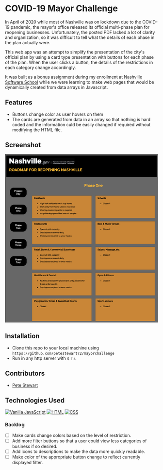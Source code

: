 # COVID-19 Mayor Challenge
In April of 2020 while most of Nashville was on lockdown due to the COVID-19 pandemic, the mayor's office released its official multi-phase plan for reopening businesses. Unfortunately, the posted PDF lacked a lot of clarity and organization, so it was difficult to tell what the details of each phase in the plan actually were.

This web app was an attempt to simplify the presentation of the city's official plan by using a card type presentation with buttons for each phase of the plan. When the user clicks a button, the details of the restrictions in each category change accordingly.

It was built as a bonus assignment during my enrollment at [Nashville Software School](http://nashvillesoftwareschool.com/) while we were learning to make web pages that would be dynamically created from data arrays in Javascript.

## Features
* Buttons change color as user hovers on them
* The cards are generated from data in an array so that nothing is hard coded and the information culd be easily changed if required without modifying the HTML file.

## Screenshot
![screenshot](./screenshot.png)

## Installation
* Clone this repo to your local machine using `https://github.com/petestewart72/mayorchallenge`
* Run in any http server with `$ hs`

## Contributors
* [Pete Stewart](https://github.com/petestewart72)

## Technologies Used
[![Vanilla JavaScript](https://img.shields.io/badge/JavaScript-2c9fcc?style=flat-square)](#) [![HTML](https://img.shields.io/badge/-HTML-2c9fcc?style=flat-square)](#) [![CSS](https://img.shields.io/badge/-CSS-2c9fcc?style=flat-square)](#)

### Backlog
- [ ] Make cards change colors based on the level of restriction.
- [ ] Add more filter buttons so that a user could view less categories of business if so desired.
- [ ] Add icons to descriptions to make the data more quickly readable.
- [ ] Make color of the appropriate button change to reflect currently displayed filter.
